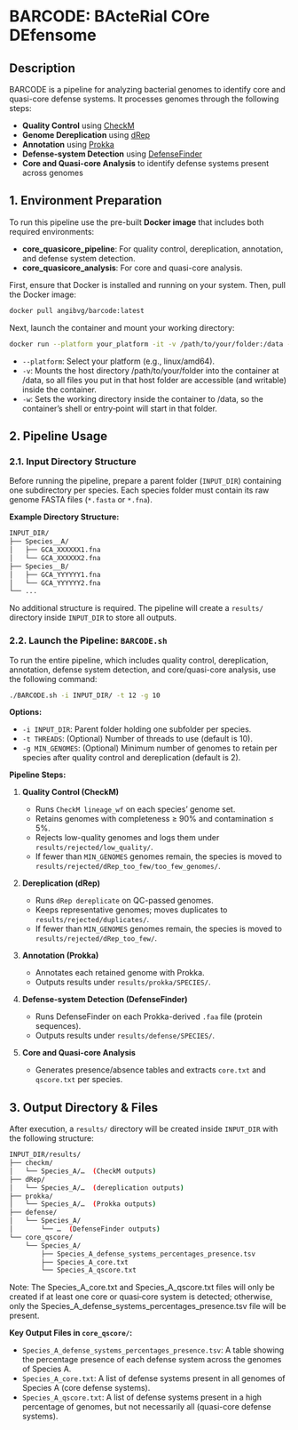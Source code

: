 # BARCODE: BActeRial COre DEfensome

## Description

BARCODE is a pipeline for analyzing bacterial genomes to identify core and quasi-core defense systems. It processes genomes through the following steps:
- **Quality Control** using [CheckM](https://pubmed.ncbi.nlm.nih.gov/25977477/)
- **Genome Dereplication** using [dRep](https://pubmed.ncbi.nlm.nih.gov/28742071/)
- **Annotation** using [Prokka](https://pubmed.ncbi.nlm.nih.gov/24642063/)
- **Defense-system Detection** using [DefenseFinder](https://pubmed.ncbi.nlm.nih.gov/35538097/)
- **Core and Quasi-core Analysis** to identify defense systems present across genomes

## 1. Environment Preparation

To run this pipeline use the pre-built **Docker image** that includes both required environments:
- **core_quasicore_pipeline**: For quality control, dereplication, annotation, and defense system detection.
- **core_quasicore_analysis**: For core and quasi-core analysis.

First, ensure that Docker is installed and running on your system. Then, pull the Docker image:

```bash
docker pull angibvg/barcode:latest
```

Next, launch the container and mount your working directory:

```bash
docker run --platform your_platform -it -v /path/to/your/folder:/data -w /data angibvg/barcode
```

- `--platform`: Select your platform (e.g., linux/amd64).
- `-v`: Mounts the host directory /path/to/your/folder into the container at /data, so all files you put in that host folder are accessible (and writable) inside the container.
- `-w`: Sets the working directory inside the container to /data, so the container’s shell or entry‑point will start in that folder.

## 2. Pipeline Usage

### 2.1. Input Directory Structure

Before running the pipeline, prepare a parent folder (`INPUT_DIR`) containing one subdirectory per species. Each species folder must contain its raw genome FASTA files (`*.fasta` or `*.fna`).

**Example Directory Structure:**

```bash
INPUT_DIR/
├── Species__A/
│   ├── GCA_XXXXXX1.fna
│   └── GCA_XXXXXX2.fna
├── Species__B/
│   ├── GCA_YYYYYY1.fna
│   └── GCA_YYYYYY2.fna
└── ...
```

No additional structure is required. The pipeline will create a `results/` directory inside `INPUT_DIR` to store all outputs.

### 2.2. Launch the Pipeline: `BARCODE.sh`

To run the entire pipeline, which includes quality control, dereplication, annotation, defense system detection, and core/quasi-core analysis, use the following command:

```bash
./BARCODE.sh -i INPUT_DIR/ -t 12 -g 10
```

**Options:**
- `-i INPUT_DIR`: Parent folder holding one subfolder per species.
- `-t THREADS`: (Optional) Number of threads to use (default is 10).
- `-g MIN_GENOMES`: (Optional) Minimum number of genomes to retain per species after quality control and dereplication (default is 2).



**Pipeline Steps:**

1. **Quality Control (CheckM)**
   - Runs `CheckM lineage_wf` on each species’ genome set.
   - Retains genomes with completeness ≥ 90% and contamination ≤ 5%.
   - Rejects low-quality genomes and logs them under `results/rejected/low_quality/`.
   - If fewer than `MIN_GENOMES` genomes remain, the species is moved to `results/rejected/dRep_too_few/too_few_genomes/`.

2. **Dereplication (dRep)**
   - Runs `dRep dereplicate` on QC-passed genomes.
   - Keeps representative genomes; moves duplicates to `results/rejected/duplicates/`.
   - If fewer than `MIN_GENOMES` genomes remain, the species is moved to `results/rejected/dRep_too_few/`.

3. **Annotation (Prokka)**
   - Annotates each retained genome with Prokka.
   - Outputs results under `results/prokka/SPECIES/`.

4. **Defense-system Detection (DefenseFinder)**
   - Runs DefenseFinder on each Prokka-derived `.faa` file (protein sequences).
   - Outputs results under `results/defense/SPECIES/`.

5. **Core and Quasi-core Analysis**
   - Generates presence/absence tables and extracts `core.txt` and `qscore.txt` per species.

## 3. Output Directory & Files

After execution, a `results/` directory will be created inside `INPUT_DIR` with the following structure:

```bash
INPUT_DIR/results/
├── checkm/
│   └── Species_A/…  (CheckM outputs)
├── dRep/
│   └── Species_A/…  (dereplication outputs)
├── prokka/
│   └── Species_A/…  (Prokka outputs)
├── defense/
│   └── Species_A/
│       └── …  (DefenseFinder outputs)
└── core_qscore/
    └── Species_A/
        ├── Species_A_defense_systems_percentages_presence.tsv
        ├── Species_A_core.txt
        └── Species_A_qscore.txt
```

Note: The Species_A_core.txt and Species_A_qscore.txt files will only be created if at least one core or quasi‑core system is detected; otherwise, only the Species_A_defense_systems_percentages_presence.tsv file will be present.


**Key Output Files in `core_qscore/`:**
- `Species_A_defense_systems_percentages_presence.tsv`: A table showing the percentage presence of each defense system across the genomes of Species A.
- `Species_A_core.txt`: A list of defense systems present in all genomes of Species A (core defense systems).
- `Species_A_qscore.txt`: A list of defense systems present in a high percentage of genomes, but not necessarily all (quasi-core defense systems).
  
